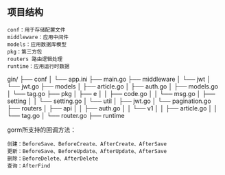 
## 项目结构
    conf：用于存储配置文件
    middleware：应用中间件
    models：应用数据库模型
    pkg：第三方包
    routers 路由逻辑处理
    runtime：应用运行时数据

gin/
├── conf
│   └── app.ini
├── main.go
├── middleware
│   └── jwt
│       └── jwt.go
├── models
│   ├── article.go
│   ├── auth.go
│   ├── models.go
│   └── tag.go
├── pkg
│   ├── e
│   │   ├── code.go
│   │   └── msg.go
│   ├── setting
│   │   └── setting.go
│   └── util
│       ├── jwt.go
│       └── pagination.go
├── routers
│   ├── api
│   │   ├── auth.go
│   │   └── v1
│   │       ├── article.go
│   │       └── tag.go
│   └── router.go
├── runtime



gorm所支持的回调方法：

    创建：BeforeSave、BeforeCreate、AfterCreate、AfterSave
    更新：BeforeSave、BeforeUpdate、AfterUpdate、AfterSave
    删除：BeforeDelete、AfterDelete
    查询：AfterFind
